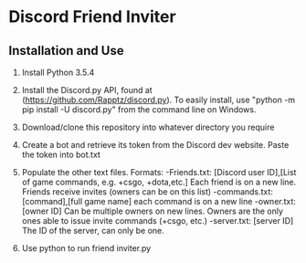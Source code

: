 # Discord Friend Inviter

## Installation and Use
1. Install Python 3.5.4

2. Install the Discord.py API, found at (https://github.com/Rapptz/discord.py). To easily install, use "python -m pip install -U discord.py" from the command line on Windows.

3. Download/clone this repository into whatever directory you require

4. Create a bot and retrieve its token from the Discord dev website. Paste the token into bot.txt

5. Populate the other text files. Formats:
  -Friends.txt: [Discord user ID],[List of game commands, e.g. +csgo, +dota,etc.] Each friend is on a new line. Friends receive invites (owners can be on this list)
  -commands.txt: [command],[full game name] each command is on a new line
  -owner.txt: [owner ID] Can be multiple owners on new lines. Owners are the only ones able to issue invite commands (+csgo, etc.)
  -server.txt: [server ID] The ID of the server, can only be one.
  
  6. Use python to run friend inviter.py
